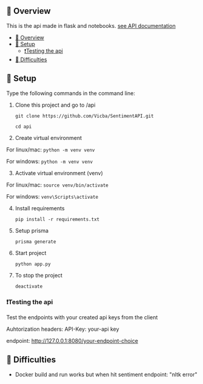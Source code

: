 ## 👀 Overview
This is the api made in flask and notebooks.
[see API documentation](https://app.theneo.io/myself/sentimentapi)

- [👀 Overview](#-overview)
- [💫 Setup](#-setup)
  - [❗Testing the api](#testing-the-api)
- [🚩 Difficulties](#-difficulties)

## 💫 Setup
Type the following commands in the command line:

1. Clone this project and go to /api
   
   `git clone https://github.com/Vicba/SentimentAPI.git`

    `cd api`

2. Create virtual environment

For linux/mac: `python -m venv venv`

For windows: `python -m venv venv`


3. Activate virtual environment (venv)

For linux/mac: `source venv/bin/activate`

For windows: `venv\Scripts\activate`

   
4. Install requirements
   
    `pip install -r requirements.txt`

5. Setup prisma
   
    `prisma generate`

6. Start project
   
    `python app.py`

7. To stop the project
   
   `deactivate`


### ❗Testing the api
Test the endpoints with your created api keys from the client

Auhtorization headers: API-Key: your-api key

endpoint: http://127.0.0.1:8080/your-endpoint-choice


## 🚩 Difficulties
- Docker build and run works but when hit sentiment endpoint: "nltk error"
